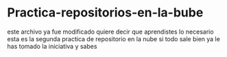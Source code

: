 # Practica-repositorios-en-la-bube
este archivo ya fue modificado quiere decir que aprendistes lo necesario esta es la segunda practica de repositorio en la nube si todo sale bien ya le has tomado la iniciativa y sabes
